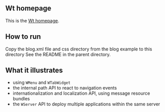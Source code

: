 Wt homepage
-----------

This is the [Wt homepage](http://www.webtoolkit.eu/wt).

How to run
----------

Copy the blog.xml file and css directory from the blog example to this directory
See the README in the parent directory.

What it illustrates
-------------------

- using `WMenu` and `WTabWidget`
- the internal path API to react to navigation events
- internationalization and localization API, using message resource bundles
- the `WServer` API to deploy multiple applications within the same server
